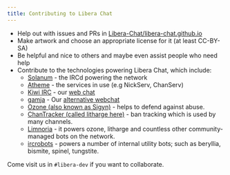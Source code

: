 ```yaml
---
title: Contributing to Libera Chat
---
```


- Help out with issues and PRs in
[Libera-Chat/libera-chat.github.io](https://github.com/Libera-Chat/libera-chat.github.io)
- Make artwork and choose an appropriate license for it (at least CC-BY-SA)
- Be helpful and nice to others and maybe even assist people who need help
- Contribute to the technologies powering Libera Chat, which include:
  - [Solanum](https://github.com/solanum-ircd/solanum) -
    the IRCd powering the network
  - [Atheme](https://github.com/atheme/atheme) - the services in use
    (e.g NickServ, ChanServ)
  - [Kiwi IRC](https://github.com/kiwiirc/kiwiirc/) -
    our [web chat](https://web.libera.chat)
  - [gamja](https://sr.ht/~emersion/gamja/) -
    Our [alternative webchat](https://web.libera.chat/gamja/)
  - [Ozone (also known as Sigyn)](https://github.com/Libera-Chat/ozone) -
    helps to defend against abuse.
  - [ChanTracker
    (called litharge here)](https://github.com/ncoevoet/ChanTracker) -
    ban tracking which is used by many channels.
  - [Limnoria](https://github.com/ProgVal/Limnoria) -
    it powers ozone, litharge and countless other community-managed bots on
    the network.
  - [ircrobots](https://github.com/jesopo/ircrobots) -
    powers a number of internal utility bots; such as beryllia, bismite,
    spinel, tungstite.

Come visit us in `#libera-dev` if you want to collaborate.
